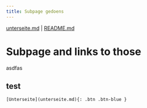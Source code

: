 ```yaml
---
title: Subpage gedoens
---
```


 [unterseite.md](unterseite.md)  | [README.md](README.md) 

# Subpage and links to those

asdfas

## test

```
[Unterseite](unterseite.md){: .btn .btn-blue }
```